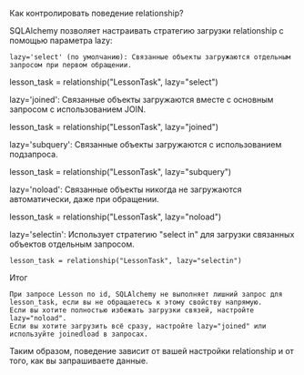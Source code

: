 Как контролировать поведение relationship?

SQLAlchemy позволяет настраивать стратегию загрузки relationship с помощью параметра lazy:

    lazy='select' (по умолчанию): Связанные объекты загружаются отдельным запросом при первом обращении.

lesson_task = relationship("LessonTask", lazy="select")

lazy='joined': Связанные объекты загружаются вместе с основным запросом с использованием JOIN.

lesson_task = relationship("LessonTask", lazy="joined")

lazy='subquery': Связанные объекты загружаются с использованием подзапроса.

lesson_task = relationship("LessonTask", lazy="subquery")

lazy='noload': Связанные объекты никогда не загружаются автоматически, даже при обращении.

lesson_task = relationship("LessonTask", lazy="noload")

lazy='selectin': Использует стратегию "select in" для загрузки связанных объектов отдельным запросом.

    lesson_task = relationship("LessonTask", lazy="selectin")

Итог

    При запросе Lesson по id, SQLAlchemy не выполняет лишний запрос для lesson_task, если вы не обращаетесь к этому свойству напрямую.
    Если вы хотите полностью избежать загрузки связей, настройте lazy="noload".
    Если вы хотите загрузить всё сразу, настройте lazy="joined" или используйте joinedload в запросах.

Таким образом, поведение зависит от вашей настройки relationship и от того, как вы запрашиваете данные.
